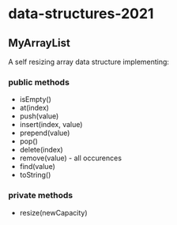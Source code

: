 # data-structures-2021

## MyArrayList
A self resizing array data structure implementing:
### public methods
- isEmpty()
- at(index)
- push(value)
- insert(index, value)
- prepend(value)
- pop()
- delete(index) 
- remove(value) - all occurences
- find(value)
- toString()
### private methods
- resize(newCapacity) 
